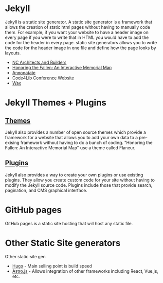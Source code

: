 # Jekyll
Jekyll is a static site generator. A static site generator is a framework that allows the creation of static html pages without having to manually code them. For example, if you want your website to have a header image on every page if you were to write that in HTML you would have to add the code for the header in every page. static site generators allows you to write the code for the header image in one file and define how the page looks by layouts.

- [NC Architects and Builders](https://ncarchitects.lib.ncsu.edu)
- [Honoring the Fallen: An Interactive Memorial Map](https://falveydigitalscholarship.github.io/honoringthefallen)
- [Annonatate](https://annonatate.github.io/annonatate/)
- [Code4Lib Conference Website](https://2024.code4lib.org/)
- [Wax](https://minicomp.github.io/wax/)

# Jekyll Themes + Plugins
## [Themes](https://jekyllrb.com/docs/themes/)
Jekyll also provides a number of open source themes which provide a framework for a website that allows you to add your own data to a pre-exising framework without having to do a bunch of coding. "Honoring the Fallen: An Interactive Memorial Map" use a theme called Flaneur.

## [Plugins](https://jekyllrb.com/docs/plugins/)
Jekyll also provides a way to create your own plugins or use existing plugins. They allow you create custom code for your site without having to modify the Jekyll source code. Plugins include those that provide search, pagination, and CMS graphical interface.

# GitHub pages
GitHub pages is a static site hosting that will host any static file.


# Other Static Site generators
Other static site gen
- [Hugo](https://gohugo.io/) - Main selling point is build speed
- [Astro.js](https://astro.build/) - Allows integration of other frameworks including React, Vue.js, etc.